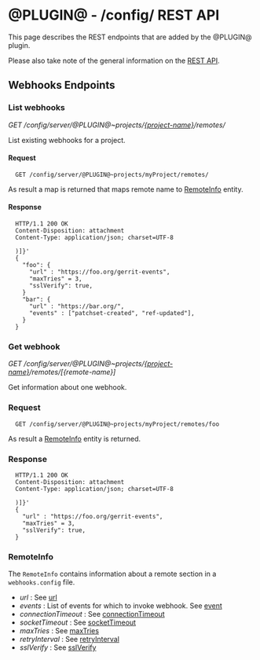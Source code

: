 @PLUGIN@ - /config/ REST API
============================

This page describes the REST endpoints that are added by the @PLUGIN@ plugin.

Please also take note of the general information on the
[REST API](../../../Documentation/rest-api.html).

<a id="webhooks-endpoints"> Webhooks Endpoints
----------------------------------------------

### <a id="list-webhooks"> List webhooks
_GET /config/server/@PLUGIN@~projects/[\{project-name\}](../../../Documentation/rest-api-projects.html#project-name)/remotes/_

List existing webhooks for a project.

#### Request

```
  GET /config/server/@PLUGIN@~projects/myProject/remotes/
```

As result a map is returned that maps remote name to [RemoteInfo](#remote-info) entity.

#### Response

```
  HTTP/1.1 200 OK
  Content-Disposition: attachment
  Content-Type: application/json; charset=UTF-8

  )]}'
  {
    "foo": {
      "url" : "https://foo.org/gerrit-events",
      "maxTries" = 3,
      "sslVerify": true,
    }
    "bar": {
      "url" : "https://bar.org/",
      "events" : ["patchset-created", "ref-updated"],
    }
  }
```

### <a id="get-webhook"> Get webhook
_GET /config/server/@PLUGIN@~projects/[\{project-name\}](../../../Documentation/rest-api-projects.html#project-name)/remotes/[\{remote-name\}]_

Get information about one webhook.

### Request

```
  GET /config/server/@PLUGIN@~projects/myProject/remotes/foo
```

As result a [RemoteInfo](#remote-info) entity is returned.

### Response

```
  HTTP/1.1 200 OK
  Content-Disposition: attachment
  Content-Type: application/json; charset=UTF-8

  )]}'
  {
    "url" : "https://foo.org/gerrit-events",
    "maxTries" = 3,
    "sslVerify": true,
  }
```

### <a id="remote-info"> RemoteInfo
The `RemoteInfo` contains information about a remote section in a `webhooks.config` file.

* _url_ : See [url](config.md#url)
* _events_ : List of events for which to invoke webhook. See [event](config.md#event)
* _connectionTimeout_ : See [connectionTimeout](config.md#connectionTimeout)
* _socketTimeout_ : See [socketTimeout](config.md#socketTimeout)
* _maxTries_ : See [maxTries](config.md#maxTries)
* _retryInterval_ : See [retryInterval](config.md#retryInterval)
* _sslVerify_ : See [sslVerify](config.md#sslVerify)
